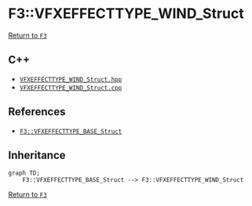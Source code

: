 # F3::VFXEFFECTTYPE_WIND_Struct

[Return to `F3`](/docs/F3.md)

## C++

- [`VFXEFFECTTYPE_WIND_Struct.hpp`](/c++/include/VFXEFFECTTYPE_WIND_Struct.hpp)
- [`VFXEFFECTTYPE_WIND_Struct.cpp`](/c++/source/VFXEFFECTTYPE_WIND_Struct.cpp)

## References

- [`F3::VFXEFFECTTYPE_BASE_Struct`](/docs/F3/VFXEFFECTTYPE_BASE_Struct.md)

## Inheritance

```mermaid
graph TD;
    F3::VFXEFFECTTYPE_BASE_Struct --> F3::VFXEFFECTTYPE_WIND_Struct
```

[Return to `F3`](/docs/F3.md)